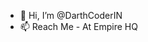 - 👋 Hi, I’m @DarthCoderIN
- 📫 Reach Me - At Empire HQ

<!---
DarthCoderIN/DarthCoderIN is a ✨ special ✨ repository because its `README.md` (this file) appears on your GitHub profile.
You can click the Preview link to take a look at your changes.
--->
